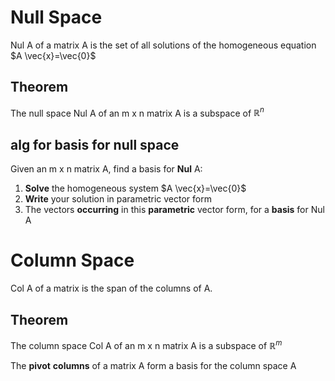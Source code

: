 # Null Space
Nul A of a matrix A is the set of all solutions of the homogeneous equation $A \vec{x}=\vec{0}$

## Theorem
The null space Nul A of an m x n matrix A is a subspace of $ℝ^{n}$

## alg for basis for null space
Given an m x n matrix A, find a basis for **Nul** A:
1. **Solve** the homogeneous system $A \vec{x}=\vec{0}$
2. **Write** your solution in parametric vector form
3. The vectors **occurring** in this **parametric** vector form, for a **basis** for Nul A

# Column Space
Col A of a matrix is the span of the columns of A.

## Theorem
The column space Col A of an m x n matrix A is a subspace of $ℝ^{m}$

The **pivot** **columns** of a matrix A form a basis for the column space A



